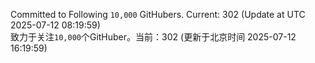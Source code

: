 Committed to Following `10,000` GitHubers. Current: <!-- FOLLOWING_COUNT -->302<!-- FOLLOWING_COUNT --> (Update at UTC <!-- LAST_UPDATED -->2025-07-12 08:19:59<!-- LAST_UPDATED -->)<br>
致力于关注`10,000`个GitHuber。当前：<!-- FOLLOWING_COUNT -->302<!-- FOLLOWING_COUNT --> (更新于北京时间 <!-- LAST_UPDATED_CST -->2025-07-12 16:19:59<!-- LAST_UPDATED_CST -->)
